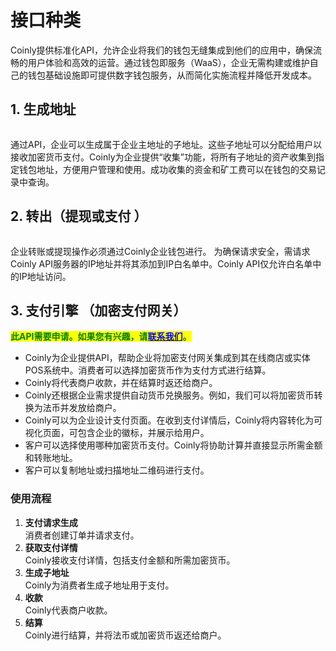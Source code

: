 # 接口种类

Coinly提供标准化API，允许企业将我们的钱包无缝集成到他们的应用中，确保流畅的用户体验和高效的运营。通过钱包即服务（WaaS），企业无需构建或维护自己的钱包基础设施即可提供数字钱包服务，从而简化实施流程并降低开发成本。

## 1. 生成地址

<figure><img src="https://2287475285-files.gitbook.io/~/files/v0/b/gitbook-x-prod.appspot.com/o/spaces%2FSdMhazXkh30OBfLly0nW%2Fuploads%2F8tOue3AsqxtizGeWCK7B%2Fimage.png?alt=media&#x26;token=3f37353d-1c71-4700-abf2-e65181302c67" alt=""><figcaption></figcaption></figure>

通过API，企业可以生成属于企业主地址的子地址。这些子地址可以分配给用户以接收加密货币支付。Coinly为企业提供“收集”功能，将所有子地址的资产收集到指定钱包地址，方便用户管理和使用。成功收集的资金和矿工费可以在钱包的交易记录中查询。

## 2. 转出（提现或支付 ）

<figure><img src="../images/Snipaste_2025-09-13_17-39-50.png" alt=""><figcaption></figcaption></figure>

企业转账或提现操作必须通过Coinly企业钱包进行。 为确保请求安全，需请求Coinly API服务器的IP地址并将其添加到IP白名单中。Coinly API仅允许白名单中的IP地址访问。

## 3. 支付引擎 （加密支付网关）

<mark style="color:green;">**此API需要申请。如果您有兴趣，请**</mark>[<mark style="color:blue;">**联系我们**</mark>](../联系我们/qb.md)<mark style="color:green;">**。**</mark>

* Coinly为企业提供API，帮助企业将加密支付网关集成到其在线商店或实体POS系统中。消费者可以选择加密货币作为支付方式进行结算。
* Coinly将代表商户收款，并在结算时返还给商户。
* Coinly还根据企业需求提供自动货币兑换服务。例如，我们可以将加密货币转换为法币并发放给商户。
* Coinly可以为企业设计支付页面。在收到支付详情后，Coinly将内容转化为可视化页面，可包含企业的徽标，并展示给用户。
* 客户可以选择使用哪种加密货币支付。Coinly将协助计算并直接显示所需金额和转账地址。
* 客户可以复制地址或扫描地址二维码进行支付。

### **使用流程**

1. **支付请求生成**<br>
   消费者创建订单并请求支付。
2. **获取支付详情**<br>
   Coinly接收支付详情，包括支付金额和所需加密货币。
3. **生成子地址**<br>
   Coinly为消费者生成子地址用于支付。
4. **收款**<br>
   Coinly代表商户收款。
5. **结算**<br>
   Coinly进行结算，并将法币或加密货币返还给商户。

